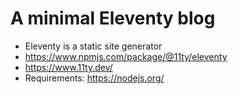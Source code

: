 # A minimal Eleventy blog

- Eleventy is a static site generator
- https://www.npmjs.com/package/@11ty/eleventy
- https://www.11ty.dev/
- Requirements: https://nodejs.org/
